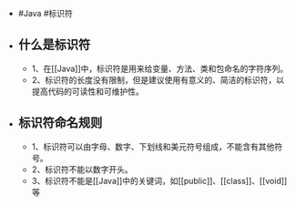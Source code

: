 - #Java #标识符
- ## 什么是标识符
	- 1、在[[Java]]中，标识符是用来给变量、方法、类和包命名的字符序列。
	- 2、标识符的长度没有限制，但是建议使用有意义的、简洁的标识符，以提高代码的可读性和可维护性。
- ## 标识符命名规则
	- 1、标识符可以由字母、数字、下划线和美元符号组成，不能含有其他符号。
	- 2、标识符不能以数字开头。
	- 3、标识符不能是[[Java]]中的关键词，如[[public]]、[[class]]、[[void]]等